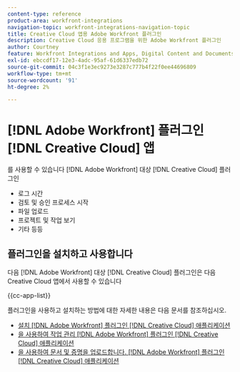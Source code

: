 ```yaml
---
content-type: reference
product-area: workfront-integrations
navigation-topic: workfront-integrations-navigation-topic
title: Creative Cloud 앱용 Adobe Workfront 플러그인
description: Creative Cloud 응용 프로그램을 위한 Adobe Workfront 플러그인
author: Courtney
feature: Workfront Integrations and Apps, Digital Content and Documents
exl-id: ebccdf17-12e3-4adc-95af-61d6337edb72
source-git-commit: 04c3f1e3ec9273e3287c777b4f22f0ee44696809
workflow-type: tm+mt
source-wordcount: '91'
ht-degree: 2%

---
```



# [!DNL Adobe Workfront] 플러그인 [!DNL Creative Cloud] 앱

를 사용할 수 있습니다 [!DNL Adobe Workfront] 대상 [!DNL Creative Cloud] 플러그인

* 로그 시간
* 검토 및 승인 프로세스 시작
* 파일 업로드
* 프로젝트 및 작업 보기
* 기타 등등

## 플러그인을 설치하고 사용합니다

다음 [!DNL Adobe Workfront] 대상 [!DNL Creative Cloud] 플러그인은 다음 Creative Cloud 앱에서 사용할 수 있습니다

{{cc-app-list}}

플러그인을 사용하고 설치하는 방법에 대한 자세한 내용은 다음 문서를 참조하십시오.

* [설치 [!DNL Adobe Workfront] 플러그인 [!DNL Creative Cloud] 애플리케이션](/help/quicksilver/workfront-integrations-and-apps/adobe-workfront-for-creative-cloud/wf-cc-install-toc.md)
* [을 사용하여 작업 관리 [!DNL Adobe Workfront] 플러그인 [!DNL Creative Cloud] 애플리케이션](/help/quicksilver/workfront-integrations-and-apps/adobe-workfront-for-creative-cloud/wf-cc-manage-work-toc.md)
* [을 사용하여 문서 및 증명을 업로드합니다. [!DNL Adobe Workfront] 플러그인 [!DNL Creative Cloud] 애플리케이션](/help/quicksilver/workfront-integrations-and-apps/adobe-workfront-for-creative-cloud/wf-cc-docs-proofs-toc.md)
